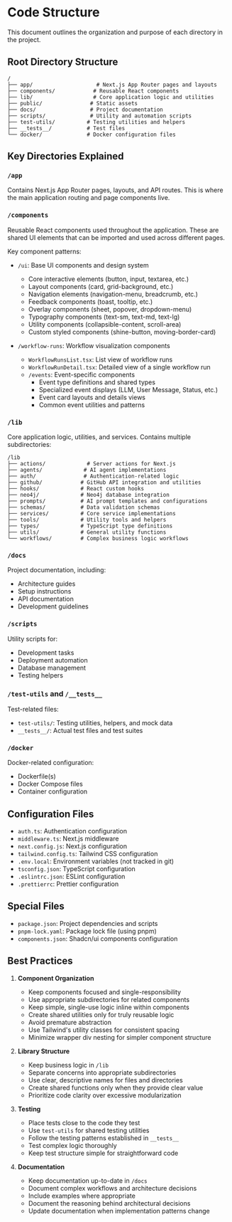 # Code Structure

This document outlines the organization and purpose of each directory in the project.

## Root Directory Structure

```
/
├── app/                    # Next.js App Router pages and layouts
├── components/            # Reusable React components
├── lib/                   # Core application logic and utilities
├── public/               # Static assets
├── docs/                 # Project documentation
├── scripts/              # Utility and automation scripts
├── test-utils/          # Testing utilities and helpers
├── __tests__/           # Test files
└── docker/              # Docker configuration files
```

## Key Directories Explained

### `/app`

Contains Next.js App Router pages, layouts, and API routes. This is where the main application routing and page components live.

### `/components`

Reusable React components used throughout the application. These are shared UI elements that can be imported and used across different pages.

Key component patterns:

- `/ui`: Base UI components and design system

  - Core interactive elements (button, input, textarea, etc.)
  - Layout components (card, grid-background, etc.)
  - Navigation elements (navigation-menu, breadcrumb, etc.)
  - Feedback components (toast, tooltip, etc.)
  - Overlay components (sheet, popover, dropdown-menu)
  - Typography components (text-sm, text-md, text-lg)
  - Utility components (collapsible-content, scroll-area)
  - Custom styled components (shine-button, moving-border-card)

- `/workflow-runs`: Workflow visualization components
  - `WorkflowRunsList.tsx`: List view of workflow runs
  - `WorkflowRunDetail.tsx`: Detailed view of a single workflow run
  - `/events`: Event-specific components
    - Event type definitions and shared types
    - Specialized event displays (LLM, User Message, Status, etc.)
    - Event card layouts and details views
    - Common event utilities and patterns

### `/lib`

Core application logic, utilities, and services. Contains multiple subdirectories:

```
/lib
├── actions/             # Server actions for Next.js
├── agents/             # AI agent implementations
├── auth/               # Authentication-related logic
├── github/            # GitHub API integration and utilities
├── hooks/             # React custom hooks
├── neo4j/             # Neo4j database integration
├── prompts/           # AI prompt templates and configurations
├── schemas/           # Data validation schemas
├── services/          # Core service implementations
├── tools/             # Utility tools and helpers
├── types/             # TypeScript type definitions
├── utils/             # General utility functions
└── workflows/         # Complex business logic workflows
```

### `/docs`

Project documentation, including:

- Architecture guides
- Setup instructions
- API documentation
- Development guidelines

### `/scripts`

Utility scripts for:

- Development tasks
- Deployment automation
- Database management
- Testing helpers

### `/test-utils` and `/__tests__`

Test-related files:

- `test-utils/`: Testing utilities, helpers, and mock data
- `__tests__/`: Actual test files and test suites

### `/docker`

Docker-related configuration:

- Dockerfile(s)
- Docker Compose files
- Container configuration

## Configuration Files

- `auth.ts`: Authentication configuration
- `middleware.ts`: Next.js middleware
- `next.config.js`: Next.js configuration
- `tailwind.config.ts`: Tailwind CSS configuration
- `.env.local`: Environment variables (not tracked in git)
- `tsconfig.json`: TypeScript configuration
- `.eslintrc.json`: ESLint configuration
- `.prettierrc`: Prettier configuration

## Special Files

- `package.json`: Project dependencies and scripts
- `pnpm-lock.yaml`: Package lock file (using pnpm)
- `components.json`: Shadcn/ui components configuration

## Best Practices

1. **Component Organization**

   - Keep components focused and single-responsibility
   - Use appropriate subdirectories for related components
   - Keep simple, single-use logic inline within components
   - Create shared utilities only for truly reusable logic
   - Avoid premature abstraction
   - Use Tailwind's utility classes for consistent spacing
   - Minimize wrapper div nesting for simpler component structure

2. **Library Structure**

   - Keep business logic in `/lib`
   - Separate concerns into appropriate subdirectories
   - Use clear, descriptive names for files and directories
   - Create shared functions only when they provide clear value
   - Prioritize code clarity over excessive modularization

3. **Testing**

   - Place tests close to the code they test
   - Use `test-utils` for shared testing utilities
   - Follow the testing patterns established in `__tests__`
   - Test complex logic thoroughly
   - Keep test structure simple for straightforward code

4. **Documentation**
   - Keep documentation up-to-date in `/docs`
   - Document complex workflows and architecture decisions
   - Include examples where appropriate
   - Document the reasoning behind architectural decisions
   - Update documentation when implementation patterns change
